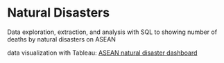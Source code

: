 # Natural Disasters
Data exploration, extraction, and analysis with SQL to showing number of deaths by natural disasters on ASEAN

data visualization with Tableau: [ASEAN natural disaster dashboard](https://public.tableau.com/app/profile/nazarudin.ahmad/viz/ASEANnaturaldisasterdashboard/Dashboard1)
